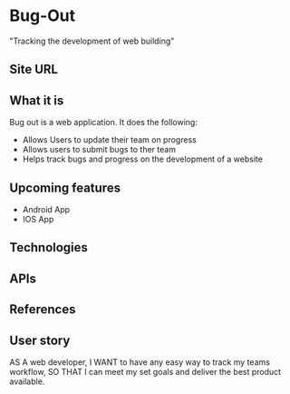 # Bug-Out

"Tracking the development of web building"

## Site URL


## What it is
Bug out is a web application. It does the following:
- Allows Users to update their team on progress
- Allows users to submit bugs to ther team
- Helps track bugs and progress on the development of a website

## Upcoming features
- Android App
- IOS App

## Technologies


## APIs
> 
> 

## References
> 

## User story
AS A web developer,
I WANT to have any easy way to track my teams workflow,
SO THAT I can meet my set goals and deliver the best product available.